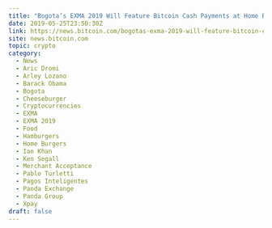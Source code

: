 ```yaml
---
title: "Bogota’s EXMA 2019 Will Feature Bitcoin Cash Payments at Home Burgers"
date: 2019-05-25T23:50:30Z
link: https://news.bitcoin.com/bogotas-exma-2019-will-feature-bitcoin-cash-payments-at-home-burgers/?utm_medium=RSS&utm_source=hune
site: news.bitcoin.com
topic: crypto
category:
  - News
  - Aric Dromi
  - Arley Lozano
  - Barack Obama
  - Bogota
  - Cheeseburger
  - Cryptocurrencies
  - EXMA
  - EXMA 2019
  - Food
  - Hamburgers
  - Home Burgers
  - Ian Khan
  - Ken Segall
  - Merchant Acceptance
  - Pablo Turletti
  - Pagos Inteligentes
  - Panda Exchange
  - Panda Group
  - Xpay
draft: false
---
```

